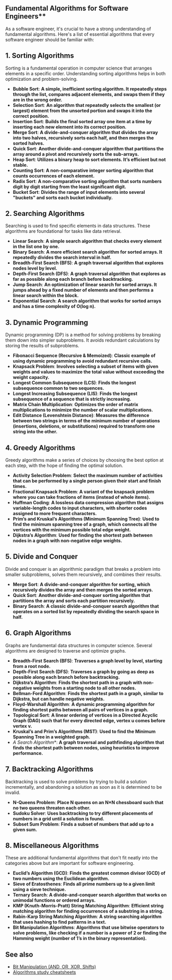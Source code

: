## Fundamental Algorithms for Software Engineers**

As a software engineer, it's crucial to have a strong understanding of fundamental algorithms. Here's a list of essential algorithms that every software engineer should be familiar with:

## 1. Sorting Algorithms

Sorting is a fundamental operation in computer science that arranges elements in a specific order. Understanding sorting algorithms helps in both optimization and problem-solving.

- **Bubble Sort**: **A simple, inefficient sorting algorithm. It repeatedly steps through the list, compares adjacent elements, and swaps them if they are in the wrong order.**
- **Selection Sort**: **An algorithm that repeatedly selects the smallest (or largest) element from the unsorted portion and swaps it into the correct position.**
- **Insertion Sort**: **Builds the final sorted array one item at a time by inserting each new element into its correct position.**
- **Merge Sort**: **A divide-and-conquer algorithm that divides the array into two halves, recursively sorts each half, and then merges the sorted halves.**
- **Quick Sort**: **Another divide-and-conquer algorithm that partitions the array around a pivot and recursively sorts the sub-arrays.**
- **Heap Sort**: **Utilizes a binary heap to sort elements. It’s efficient but not stable.**
- **Counting Sort**: **A non-comparative integer sorting algorithm that counts occurrences of each element.**
- **Radix Sort**: **A non-comparative sorting algorithm that sorts numbers digit by digit starting from the least significant digit.**
- **Bucket Sort**: **Divides the range of input elements into several "buckets" and sorts each bucket individually.**

## 2. Searching Algorithms

Searching is used to find specific elements in data structures. These algorithms are foundational for tasks like data retrieval.

- **Linear Search**: **A simple search algorithm that checks every element in the list one by one.**
- **Binary Search**: **A more efficient search algorithm for sorted arrays. It repeatedly divides the search interval in half.**
- **Breadth-First Search (BFS)**: **A graph traversal algorithm that explores nodes level by level.**
- **Depth-First Search (DFS)**: **A graph traversal algorithm that explores as far as possible along each branch before backtracking.**
- **Jump Search**: **An optimization of linear search for sorted arrays. It jumps ahead by a fixed number of elements and then performs a linear search within the block.**
- **Exponential Search**: **A search algorithm that works for sorted arrays and has a time complexity of O(log n).**

## 3. Dynamic Programming

Dynamic programming (DP) is a method for solving problems by breaking them down into simpler subproblems. It avoids redundant calculations by storing the results of subproblems.

- **Fibonacci Sequence (Recursive & Memoized)**: **Classic example of using dynamic programming to avoid redundant recursive calls.**
- **Knapsack Problem**: **Involves selecting a subset of items with given weights and values to maximize the total value without exceeding the weight capacity.**
- **Longest Common Subsequence (LCS)**: **Finds the longest subsequence common to two sequences.**
- **Longest Increasing Subsequence (LIS)**: **Finds the longest subsequence of a sequence that is strictly increasing.**
- **Matrix Chain Multiplication**: **Optimizes the order of matrix multiplications to minimize the number of scalar multiplications.**
- **Edit Distance (Levenshtein Distance)**: **Measures the difference between two strings in terms of the minimum number of operations (insertions, deletions, or substitutions) required to transform one string into the other.**

## 4. Greedy Algorithms

Greedy algorithms make a series of choices by choosing the best option at each step, with the hope of finding the optimal solution.

- **Activity Selection Problem**: **Select the maximum number of activities that can be performed by a single person given their start and finish times.**
- **Fractional Knapsack Problem**: **A variant of the knapsack problem where you can take fractions of items (instead of whole items).**
- **Huffman Coding**: **A lossless data compression algorithm that assigns variable-length codes to input characters, with shorter codes assigned to more frequent characters.**
- **Prim’s and Kruskal’s Algorithms (Minimum Spanning Tree)**: **Used to find the minimum spanning tree of a graph, which connects all the vertices with the minimum possible total edge weight.**
- **Dijkstra’s Algorithm**: **Used for finding the shortest path between nodes in a graph with non-negative edge weights.**

## 5. Divide and Conquer

Divide and conquer is an algorithmic paradigm that breaks a problem into smaller subproblems, solves them recursively, and combines their results.

- **Merge Sort**: **A divide-and-conquer algorithm for sorting, which recursively divides the array and then merges the sorted arrays.**
- **Quick Sort**: **Another divide-and-conquer sorting algorithm that partitions the array and sorts each partition recursively.**
- **Binary Search**: **A classic divide-and-conquer search algorithm that operates on a sorted list by repeatedly dividing the search space in half.**

## 6. Graph Algorithms

Graphs are fundamental data structures in computer science. Several algorithms are designed to traverse and optimize graphs.

- **Breadth-First Search (BFS)**: **Traverses a graph level by level, starting from a root node.**
- **Depth-First Search (DFS)**: **Traverses a graph by going as deep as possible along each branch before backtracking.**
- **Dijkstra’s Algorithm**: **Finds the shortest path in a graph with non-negative weights from a starting node to all other nodes.**
- **Bellman-Ford Algorithm**: **Finds the shortest path in a graph, similar to Dijkstra, but can handle negative weights.**
- **Floyd-Warshall Algorithm**: **A dynamic programming algorithm for finding shortest paths between all pairs of vertices in a graph.**
- **Topological Sort**: **A linear ordering of vertices in a Directed Acyclic Graph (DAG) such that for every directed edge, vertex u comes before vertex v.**
- **Kruskal’s and Prim’s Algorithms (MST)**: **Used to find the Minimum Spanning Tree in a weighted graph.**
- **A* Search Algorithm**: **A graph traversal and pathfinding algorithm that finds the shortest path between nodes, using heuristics to improve performance.**

## 7. Backtracking Algorithms

Backtracking is used to solve problems by trying to build a solution incrementally, and abandoning a solution as soon as it is determined to be invalid.

- **N-Queens Problem**: **Place N queens on an N×N chessboard such that no two queens threaten each other.**
- **Sudoku Solver**: **Uses backtracking to try different placements of numbers in a grid until a solution is found.**
- **Subset Sum Problem**: **Finds a subset of numbers that add up to a given sum.**

## 8. Miscellaneous Algorithms

These are additional fundamental algorithms that don't fit neatly into the categories above but are important for software engineering.

- **Euclid’s Algorithm (GCD)**: **Finds the greatest common divisor (GCD) of two numbers using the Euclidean algorithm.**
- **Sieve of Eratosthenes**: **Finds all prime numbers up to a given limit using a sieve technique.**
- **Ternary Search**: **A divide-and-conquer search algorithm that works on unimodal functions or ordered arrays.**
- **KMP (Knuth-Morris-Pratt) String Matching Algorithm**: **Efficient string matching algorithm for finding occurrences of a substring in a string.**
- **Rabin-Karp String Matching Algorithm**: **A string searching algorithm that uses hashing to find patterns in a text.**
- **Bit Manipulation Algorithms**: **Algorithms that use bitwise operators to solve problems, like checking if a number is a power of 2 or finding the Hamming weight (number of 1’s in the binary representation).**

## **See also**

- [Bit Manipulation (AND, OR, XOR, Shifts)](https://realpython.com/python-bitwise-operators/)
- [Algorithms study cheatsheets](https://www.techinterviewhandbook.org/algorithms/study-cheatsheet/)
